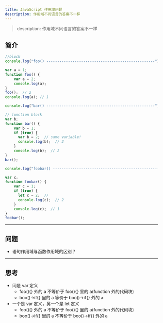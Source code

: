 ```yaml
---
title: JavaScript 作用域问题
description: 作用域不同语言的答案不一样
---
```


> description: 作用域不同语言的答案不一样

## 简介

```JavaScript
//block
console.log("foo() --------------------------------------------------")

var a = 1;
function foo() {
    var a = 2;
    console.log(a);
}
foo();  // 2
console.log(a); // 1 

console.log("bar() --------------------------------------------------")

// function block
var b;
function bar() {
    var b = 1;
    if (true) {
      var b = 2;  // same variable!
      console.log(b);  // 2
    }
    console.log(b);  // 2
}
bar();

console.log("foobar() --------------------------------------------------")

var c;
function foobar() {
    var c = 1;
    if (true) {
      let c = 2;  // 
      console.log(c);  // 2
    }
    console.log(c);  // 1
}
foobar();
```
---
## 问题
- 语句作用域与函数作用域的区别？
---
## 思考
- 同是 var 定义
    - foo(){} 外的 a 不等价于 foo(){} 里的 a(function 外的代码块)
    - boo()->if{} 里的  a 等价于 boo()->if{} 外的 a
- 一个是 var 定义，另一个是 let 定义
    - foo(){} 外的 a 不等价于 foo(){} 里的 a(function 外的代码块)
    - boo()->if{} 里的  a 不等价于 boo()->if{} 外的 a



